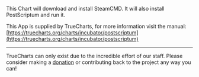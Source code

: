 This Chart will download and install SteamCMD. It will also install PostScriptum and run it.

This App is supplied by TrueCharts, for more information visit the manual: [https://truecharts.org/charts/incubator/postscriptum](https://truecharts.org/charts/incubator/postscriptum)

---

TrueCharts can only exist due to the incredible effort of our staff.
Please consider making a [donation](https://truecharts.org/sponsor) or contributing back to the project any way you can!
